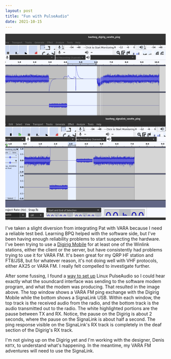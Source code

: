 ```yaml
---
layout: post
title: "Fun with PulseAudio"
date: 2021-10-15
---
```


![Screenshot of VARA FM in Audacity](/assets/2021-10-15-digirig-vs-signalink.png)

I've taken a slight diversion from integrating Pat with VARA because I need a reliable test bed.
Learning BPQ helped with the software side, but I've been having enough reliability problems to
start suspecting the hardware. I've been trying to use a
[Digirig Mobile](https://digirig.net/product/digirig-mobile/) for at least one of the Winlink
stations, either the client or the server, but have consistently had problems trying to use it for
VARA FM. It's been great for my QRP HF station and FT8/JS8, but for whatever reason, it's not doing
well with VHF protocols, either AX25 or VARA FM. I really felt compelled to investigate further.

After some fussing, I found a
[way to set up](https://lists.freedesktop.org/archives/pulseaudio-discuss/2021-October/032167.html)
Linux PulseAudio so I could hear exactly what the soundcard interface was sending to the software
modem program, and what the modem was producing. That resulted in the image above. The top window
shows a VARA FM ping exchange with the Digirig Mobile while the bottom shows a SignaLink USB. Within
each window, the top track is the received audio from the radio, and the bottom track is the audio
transmitted out to the radio. The white highlighted portions are the pause between TX and RX.
Notice, the pause on the Digirig is about 2 seconds, where the pause on the SignaLink is about half
a second. The ping response visible on the SignaLink's RX track is completely in the deaf section of
the Digirig's RX track.

I'm not giving up on the Digirig yet and I'm working with the designer, Denis `K0TX`, to understand
what's happening. In the meantime, my VARA FM adventures will need to use the SignaLink.
